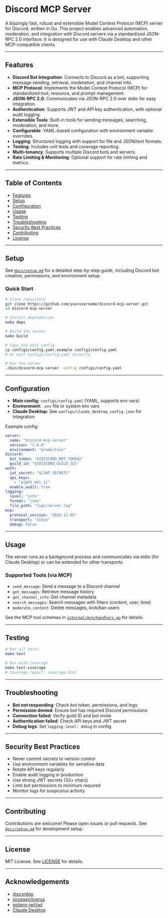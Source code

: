 # Discord MCP Server

A blazingly fast, robust and extensible Model Context Protocol (MCP) server for Discord, written in Go. This project enables advanced automation, moderation, and integration with Discord servers via a standardized JSON-RPC 2.0 interface. It is designed for use with Claude Desktop and other MCP-compatible clients.

---

## Features

- **Discord Bot Integration**: Connects to Discord as a bot, supporting message sending, retrieval, moderation, and channel info.
- **MCP Protocol**: Implements the Model Context Protocol (MCP) for standardized tool, resource, and prompt management.
- **JSON-RPC 2.0**: Communicates via JSON-RPC 2.0 over stdio for easy integration.
- **Authentication**: Supports JWT and API key authentication, with optional audit logging.
- **Extensible Tools**: Built-in tools for sending messages, searching, moderation, and more.
- **Configurable**: YAML-based configuration with environment variable overrides.
- **Logging**: Structured logging with support for file and JSON/text formats.
- **Testing**: Includes unit tests and coverage reporting.
- **Multi-tenancy**: Supports multiple Discord bots and servers.
- **Rate Limiting & Monitoring**: Optional support for rate limiting and metrics.

---

## Table of Contents
- [Features](#features)
- [Setup](#setup)
- [Configuration](#configuration)
- [Usage](#usage)
- [Testing](#testing)
- [Troubleshooting](#troubleshooting)
- [Security Best Practices](#security-best-practices)
- [Contributing](#contributing)
- [License](#license)

---

## Setup

See [`docs/setup.md`](docs/setup.md) for a detailed step-by-step guide, including Discord bot creation, permissions, and environment setup.

### Quick Start

```bash
# Clone repository
git clone https://github.com/yourusername/discord-mcp-server.git
cd discord-mcp-server

# Install dependencies
make deps

# Build the server
make build

# Copy and edit config
cp configs/config.yaml.example configs/config.yaml
# Or edit configs/config.yaml directly

# Run the server
./bin/discord-mcp-server -config configs/config.yaml
```

---

## Configuration

- **Main config:** `configs/config.yaml` (YAML, supports env vars)
- **Environment:** `.env` file or system env vars
- **Claude Desktop:** See `configs/claude_desktop_config.json` for integration

Example config:
```yaml
server:
  name: "discord-mcp-server"
  version: "1.0.0"
  environment: "production"
discord:
  bot_token: "${DISCORD_BOT_TOKEN}"
  guild_id: "${DISCORD_GUILD_ID}"
auth:
  jwt_secret: "${JWT_SECRET}"
  api_keys:
    - "${API_KEY_1}"
  enable_audit: true
logging:
  level: "info"
  format: "json"
  file_path: "logs/server.log"
mcp:
  protocol_version: "2024-11-05"
  transport: "stdio"
  debug: false
```

---

## Usage

The server runs as a background process and communicates via stdio (for Claude Desktop) or can be extended for other transports.

### Supported Tools (via MCP)
- `send_message`: Send a message to a Discord channel
- `get_messages`: Retrieve message history
- `get_channel_info`: Get channel metadata
- `search_messages`: Search messages with filters (content, user, time)
- `moderate_content`: Delete messages, kick/ban users

See the MCP tool schemas in [`internal/mcp/handlers.go`](internal/mcp/handlers.go) for details.

---

## Testing

```bash
# Run all tests
make test

# Run with coverage
make test-coverage
# Coverage report: coverage.html
```

---

## Troubleshooting

- **Bot not responding**: Check bot token, permissions, and logs
- **Permission denied**: Ensure bot has required Discord permissions
- **Connection failed**: Verify guild ID and bot invite
- **Authentication failed**: Check API keys and JWT secret
- **Debug logs**: Set `logging.level: debug` in config

---

## Security Best Practices
- Never commit secrets to version control
- Use environment variables for sensitive data
- Rotate API keys regularly
- Enable audit logging in production
- Use strong JWT secrets (32+ chars)
- Limit bot permissions to minimum required
- Monitor logs for suspicious activity

---

## Contributing

Contributions are welcome! Please open issues or pull requests. See [`docs/setup.md`](docs/setup.md) for development setup.

---

## License

MIT License. See [LICENSE](LICENSE) for details.

---

## Acknowledgements
- [discordgo](https://github.com/bwmarrin/discordgo)
- [sirupsen/logrus](https://github.com/sirupsen/logrus)
- [golang-jwt/jwt](https://github.com/golang-jwt/jwt)
- [Claude Desktop](https://github.com/anthropics/claude-desktop)

